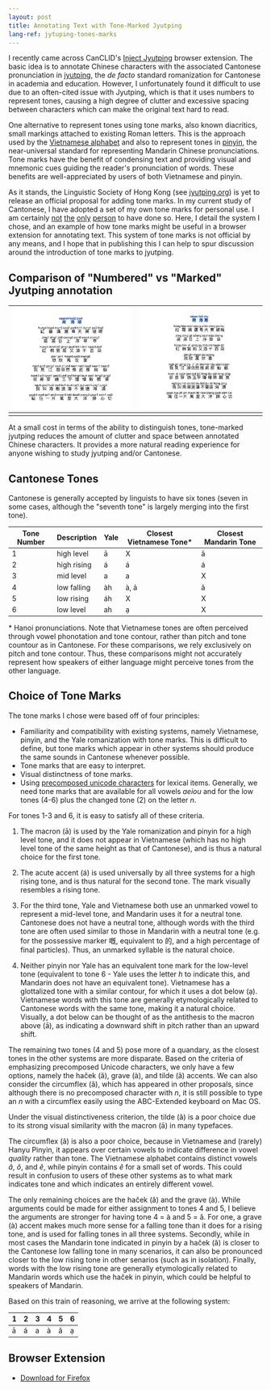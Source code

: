 ```yaml
---
layout: post
title: Annotating Text with Tone-Marked Jyutping
lang-ref: jytuping-tones-marks
---
```


I recently came across CanCLID's [Inject Jyutping](https://github.com/CanCLID/inject-jyutping) browser extension. The basic idea is to annotate Chinese characters with the associated Cantonese pronunciation in [jyutping](https://en.wikipedia.org/wiki/Jyutping), the _de facto_ standard romanization for Cantonese in academia and education. However, I unfortunately found it difficult to use due to an often-cited issue with Jyutping, which is that it uses numbers to represent tones, causing a high degree of clutter and excessive spacing between characters which can make the original text hard to read. 


One alternative to represent tones using tone marks, also known diacritics, small markings attached to existing Roman letters. This is the approach used by the [Vietnamese alphabet](https://en.wikipedia.org/wiki/Vietnamese_alphabet) and also to represent tones in [pinyin](https://en.wikipedia.org/wiki/Pinyin), the near-universal standard for representing Mandarin Chinese pronunciations. Tone marks have the benefit of condensing text and providing visual and mnemonic cues guiding the reader's pronunciation of words. These benefits are well-appreciated by users of both Vietnamese and pinyin.

As it stands, the Linguistic Society of Hong Kong (see [jyutping.org](https://jyutping.org)) is yet to release an official proposal for adding tone marks. In my current study of Cantonese, I have adopted a set of my own tone marks for personal use. I am certainly [not](https://www.reddit.com/r/Cantonese/comments/7r4y5b/random_idea_vietnamese_tone_marks) [the](http://www.cantonese.sheik.co.uk/phorum/read.php?1,127274,131154) [only](https://www.amazon.com/Cantonese-Everyone-English-Chinese/dp/9620718615) [person](https://www.facebook.com/CantoneseABC) to have done so. Here, I detail the system I chose, and an example of how tone marks might be useful in a browser extension for annotating text. This system of tone marks is not official by any means, and I hope that in publishing this I can help to spur discussion around the introduction of tone marks to jyutping.

## Comparison of "Numbered" vs "Marked" Jyutping annotation

| ![A poem annotated with numbered jyutping.](/assets/images/jyutping-number-annotation.png) | ![A poem annotated with marked jyutping.](/assets/images/jyutping-tonemark-annotation.png) |
|-|-|
| | |

At a small cost in terms of the ability to distinguish tones, tone-marked jyutping reduces the amount of clutter and space between annotated Chinese characters. It provides a more natural reading experience for anyone wishing to study jyutping and/or Cantonese.

## Cantonese Tones
Cantonese is generally accepted by linguists to have six tones (seven in some cases, although the "seventh tone" is largely merging into the first tone).

| Tone Number | Description | Yale | Closest Vietnamese Tone\* | Closest Mandarin Tone |
|-------------|-------------|------|---------------------------|-----------------------|
| 1           | high level  | ā    | X                         | ā                     |
| 2           | high rising | á    | á                         | á                     |
| 3           | mid level   | a    | a                         | X                     |
| 4           | low falling | àh   | à, ả                      | ǎ                     |
| 5           | low rising  | áh   | X                         | X                     |
| 6           | low level   | ah   | ạ                         | X                     |

\* Hanoi pronunciations. Note that Vietnamese tones are often perceived through vowel phonotation and tone contour, rather than pitch and tone countour as in Cantonese. For these comparisons, we rely exclusively on pitch and tone contour. Thus, these comparisons might not accurately represent how speakers of either language might perceive tones from the other language.

## Choice of Tone Marks

The tone marks I chose were based off of four principles:

- Familiarity and compatibility with existing systems, namely Vietnamese, pinyin, and the Yale romanization with tone marks. This is difficult to define, but tone marks which appear in other systems should produce the same sounds in Cantonese whenever possible.
- Tone marks that are easy to interpret.
- Visual distinctness of tone marks.
- Using [precomposed unicode characters](https://en.wikipedia.org/wiki/List_of_precomposed_Latin_characters_in_Unicode) for lexical items. Generally, we need tone marks that are available for all vowels _aeiou_ and for the low tones (4-6) plus the changed tone (2) on the letter _n_. 

For tones 1-3 and 6, it is easy to satisfy all of these criteria.

1. The macron (ā) is used by the Yale romanization and pinyin for a high level tone, and it does not appear in Vietnamese (which has no high level tone of the same height as that of Cantonese), and is thus a natural choice for the first tone.

2. The acute accent (á) is used universally by all three systems for a high rising tone, and is thus natural for the second tone. The mark visually resembles a rising tone.

3. For the third tone, Yale and Vietnamese both use an unmarked vowel to represent a mid-level tone, and Mandarin uses it for a neutral tone. Cantonese does not have a neutral tone, although words with the third tone are often used similar to those in Mandarin with a neutral tone (e.g. for the possessive marker 嘅, equivalent to 的, and a high percentage of final particles). Thus, an unmarked syllable is the natural choice.

6. Neither pinyin nor Yale has an equivalent tone mark for the low-level tone (equivalent to tone 6 - Yale uses the letter _h_ to indicate this, and Mandarin does not have an equivalent tone). Vietnamese has a glottalized tone with a similar contour, for which it uses a dot below (ạ). Vietnamese words with this tone are generally etymologically related to Cantonese words with the same tone, making it a natural choice. Visually, a dot below can be thought of as the antithesis to the macron above (ā), as indicating a downward shift in pitch rather than an upward shift.

The remaining two tones (4 and 5) pose more of a quandary, as the closest tones in the other systems are more disparate. Based on the criteria of emphasizing precomposed Unicode characters, we only have a few options, namely the haček (ǎ), grave (à), and tilde (ã) accents. We can also consider the circumflex (â), which has appeared in other proposals, since although there is no precomposed character with _n_, it is still possible to type an _n_ with a circumflex easily using the ABC-Extended keyboard on Mac OS.

Under the visual distinctiveness criterion, the tilde (ã) is a poor choice due to its strong visual similarity with the macron (ā) in many typefaces.

The circumflex (â) is also a poor choice, because in Vietnamese and (rarely) Hanyu Pinyin, it appears over certain vowels to indicate difference in vowel _quality_ rather than tone. The Vietnamese alphabet contains distinct vowels _â_, _ô_, and _ê_, while pinyin contains _ê_ for a small set of words. This could result in confusion to users of these other systems as to what mark indicates tone and which indicates an entirely different vowel.

The only remaining choices are the haček (ǎ) and the grave (à). While arguments could be made for either assignment to tones 4 and 5, I believe the arguments are stronger for having tone 4 = à and 5 = ǎ. For one, a grave (à) accent makes much more sense for a falling tone than it does for a rising tone, and is used for falling tones in all three systems. Secondly, while in most cases the Mandarin tone indicated in pinyin by a haček (ǎ) is closer to the Cantonese low falling tone in many scenarios, it can also be pronounced closer to the low rising tone in other senarios (such as in isolation). Finally, words with the low rising tone are generally etymologically related to Mandarin words which use the haček in pinyin, which could be helpful to speakers of Mandarin.

 Based on this train of reasoning, we arrive at the following system:

| 1 | 2 | 3 | 4 | 5 | 6 |
|---|---|---|---|---|---|
| ā | á | a | à | ǎ | ạ |


## Browser Extension
- [Download for Firefox](https://addons.mozilla.org/en-US/firefox/addon/inject-jyutping-diacritics/)

